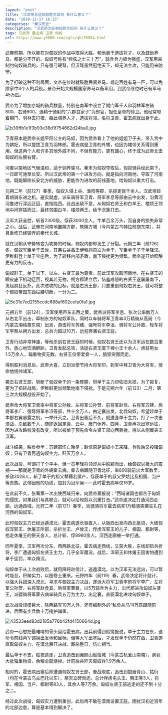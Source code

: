 ```yaml
---
layout: "post"
title: "汉武帝北征匈奴胜负如何 有什么意义？"
date: "2018-12-17 16:15"
categories: "秦汉历史"
description: "汉武帝北征匈奴胜负如何 有什么意义？"
tags: 汉武帝 霍去病 卫青 匈奴
url: https://www.y5000.com/zgls/qh/35054.html
---
```






武帝前期，所以能在对匈奴的作战中取得大胜，和他善于选拔将才，以及鼓励养马，都是分不开的。匈奴号称有“控弦之士三十万”，骑兵兵力极为强盛，汉军用来制约匈奴骑兵的，只有强弓硬弩，但汉弩虽然冠绝天下，却无法主攻，只能用来防守。

为了打破这种不利局面，文帝在位时就鼓励民间养马，规定百姓有马一匹，可以免除家中3个人的兵役。景帝开始大规模国家养马以备军用，到武帝继位时已有军马45万匹。

武帝为了增加京城的骑兵数量，特别在南军中设立了期门军千人和羽林军左骑800、右骑900，选精于骑射的“六郡良家子”为郎官，担任皇帝的侍卫。他经常带着期门、羽林去打猎，藉此培养人才，选拔将领。名将卫青、霍去病就出身于此。

![b39ffb1e1f3b93e36d1f754662d24ba0.jpg](https://img.y5000.com/uploads/allimg/181018/b39ffb1e1f3b93e36d1f754662d24ba0.jpg)

卫青原本是武帝长姐平阳公主的马奴，因为武帝看上了他的姐姐卫子夫，带入宫中为嫔妃，所以提拔卫青为羽林郎。霍去病是卫青的外甥，也因为裙带关系得到重用。但这两个人和许多其他外戚不同，不但有能力，更有雄心，终于成为武帝北击匈奴的左膀右臂。

河套以南地区气候温和，适于驯养骏马，秦末为匈奴夺取后，匈奴骑兵经此南下，一日即可驰至长安。所以汉武帝的第一个进攻方向，就是指向河南地，夺取了河南地，既能解除长安北方的威胁，更能作为进攻的前线基地，给匈奴以重大打击。

元朔二年（前127）春季，匈奴入侵上谷、渔阳等郡，杀掠吏民千余人。汉武帝趁着胡骑东进之机，避实就虚，派车骑将军卫青、将军李息等部由云中出发，沿黄河河套进行深远迂回，直指陇西。此战出敌不意，从匈奴右贤王和白羊王、楼烦王领地中间穿插而过，最终包围白羊、楼烦两王，给予沉重打击。

汉军大获全胜，斩首2300级，俘获3000余人，牛羊百余万头，而自身的损失非常之小。战后，武帝在河南地置朔方郡，筑朔方城（今内蒙古乌特拉前旗东南），并且重修已经毁弃的秦代长城。

就在汉朝从守势转变为攻势的时候，匈奴内部却发生了分裂。元朔三年（前126）冬，匈奴军臣单于去世，其弟右谷蠡王伊稚斜自立为单于，军臣单于子于单降汉。伊稚斜登上单于宝座后，为了转移内部矛盾，南下侵扰更为频繁。武帝遂开始酝酿更有力的反击。

匈奴群王，单于以下，以左、右贤王最为尊贵。前此汉军攻取河南地，在右贤王的眼皮底下机动迂回，视其若无物，朔方郡建立后，恼羞成怒的右贤王遂屡屡南下，发起疯狂反扑。此次进攻的目标，就是右贤王部，只要重创匈奴右贤王，就可将整个匈奴帝国东西拦腰切断，一分为二。

![5e31e7ed2155ccdc688af602cefa0fa1.jpg](https://img.y5000.com/uploads/allimg/181018/5e31e7ed2155ccdc688af602cefa0fa1.jpg)

元朔五年（前124），汉军使用声东击西之策，武帝派将军李息、张次公率数万人从右北平出击，牵制东方的匈奴军队，同时以车骑将军卫青率3万精骑从高阙（今内蒙古潮格旗东南）出发，游击将军苏建、强弩将军李沮、骑将军公孙敖、轻车将军李蔡从朔方出发，总兵力超过10万，远程奔袭右贤王庭。

卫青行动非常神速，等他杀到右贤王庭的时候，匈奴右贤王还以为汉军远在数百里外，放心地饮酒醉卧。卫青发起总攻，活捉右贤王麾下裨小王十余人，虏获男女1.5万余人，辎重物资无数。右贤王仅带爱妾一人，狼狈突围而走。

得到胜利消息后，武帝大喜，立刻派使节持大将军印，到军中拜卫青为大将军，授命他统帅诸军。

袭击右贤王部，斩断了匈奴单于的一条臂膀，但单于主力却依旧未损，为了报复，更为了扭转战局，伊稚斜更加频繁地南下侵扰。于是元朔六年（前123）二月，第三次大规模战役开始了。

武帝命大将军卫青率中将军公孙敖、左将军公孙贺、前将军赵信、右将军苏建、后将军李广、强弩将军李沮等部，共十余万人，由定襄出发，北伐匈奴，希望趁单于本部右翼暴露之机，一举歼灭之。卫青出塞后不久，就遭逢单于主力，打了一次击溃战，杀敌数千人，随即返回定襄、云中、雁门休养。四月，卫青再次出塞远征，因为进攻路线没有改变，所以被单于预先命令左贤王部向西靠拢，得以从侧翼夹击汉军。

战斗结果，胜负参半：苏建部伤亡殆尽；赵信原是匈奴小王来降，兵败后又投降匈奴；只有卫青再遇匈奴主力，歼灭万余人。

此次战役，可谓打了个平手，但一员年轻将领却从中脱颖而出，给匈奴以极大的震撼——那就是卫青的外甥霍去病。霍去病跟随卫青北征，率800骑前出大军数里，杀敌2028人，斩了单于的祖父辇藉若侯产，俘获单于的叔父罗姑比及相国、当户等贵族。武帝因他的功绩，加封为冠军侯——此时霍去病年仅18岁。

在此前不久，张骞第一次出使西域归来，向武帝禀报说：“西域诸国也都苦于匈奴的侵扰，如果我们与其联合，就可以给匈奴以沉重打击。”武帝遂决定打通河西走廊，远通西域。元狩二年（前121）春季，派骠骑将军霍去病率1万精骑突袭驻扎在河西的匈奴军。

此时匈奴主力已经远遁漠北，霍去病遂长驱直入，从陇西出发向西北挺进，大破匈奴浑邪王、休屠王所部，杀折兰王、卢侯王，俘虏浑邪王的儿子、相国、都尉等，抢走休屠王的祭天金人，总计斩、俘8960余人。河西走廊被一举打通。

同年夏季，汉军再次分东、西两路北征，霍去病走西线，又获大胜，东线却损兵折将，李广遭遇匈奴左贤王主力，几乎全军覆没。战后，浑邪王和休屠王因害怕遭到单于惩罚，率众降汉。

匈奴单于从上次战败后，就用降将赵信计，逃遁漠北，以为汉军无法远出，可以暂时隐忍，积聚实力，以图卷土重来。元狩四年（前119）春，武帝决定将计就计，以强大兵团深入漠北，寻求与匈奴主力决战，遂派大将军卫青率前将军李广、左将军公孙贺、右将军赵食其、后将军曹襄，以5万骑兵为主力，出代郡进攻匈奴左贤王，派骠骑将军霍去病率骑兵五万为主力，出定襄，直驱漠北进攻匈奴单于。

此次战役规模巨大，除两路军10万人外，还有编制外的“私负从马”4万匹跟随前进，后面有步兵数十万掩护辎重。

![43533eed83d2185a776b42fd4150664d.jpg](https://img.y5000.com/uploads/allimg/181018/43533eed83d2185a776b42fd4150664d.jpg)

武帝一心想把最难啃的骨头留给霍去病，出兵前得到假情报说，单于主力在东，遂命令前线两军调换出发地和目标。但等大军出塞后，才发现单于仍然在西，卫青遂直取匈奴主力，在漠北展开决战，厮杀整日，伤亡相当。

最后单于不支，趁夜逃走，卫青追击到阗颜山赵信城（今蒙古杭爱山南端），虏获大批辎重物资，余粮全部烧掉。计前后共歼灭匈奴兵1.9万余人。

相对的，霍去病出塞后即遭遇匈奴左贤王部，奋战取胜，追击到狼居胥山、姑衍（均在今蒙古乌兰巴托以东），祭天立碑而还。总计俘虏屯头王、韩王等3人，将军、相国、当户、都尉等83人，其余人等7万余。匈奴左贤王部逃走的还不到十分之二。

经过此次战役，匈奴实力遭到重创，此后再不敢在漠南设置王庭。困扰汉初近百年的北部边患，算是基本得到解决了。

